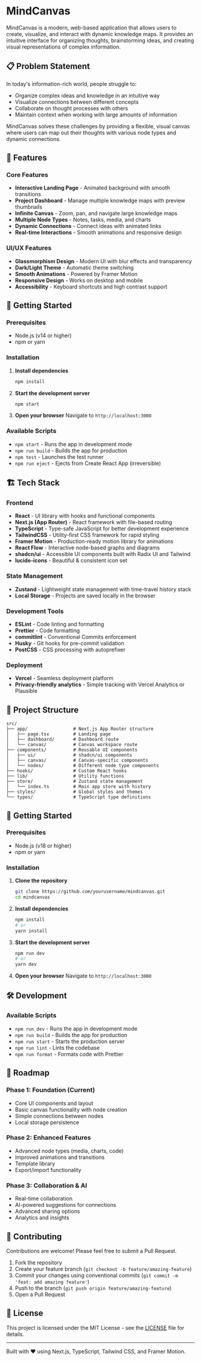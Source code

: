 # MindCanvas

MindCanvas is a modern, web-based application that allows users to create, visualize, and interact with dynamic knowledge maps. It provides an intuitive interface for organizing thoughts, brainstorming ideas, and creating visual representations of complex information.

## 📋 Problem Statement

In today's information-rich world, people struggle to:
- Organize complex ideas and knowledge in an intuitive way  
- Visualize connections between different concepts
- Collaborate on thought processes with others
- Maintain context when working with large amounts of information

MindCanvas solves these challenges by providing a flexible, visual canvas where users can map out their thoughts with various node types and dynamic connections.

## 🌟 Features

### Core Features
- **Interactive Landing Page** - Animated background with smooth transitions
- **Project Dashboard** - Manage multiple knowledge maps with preview thumbnails
- **Infinite Canvas** - Zoom, pan, and navigate large knowledge maps
- **Multiple Node Types** - Notes, tasks, media, and charts
- **Dynamic Connections** - Connect ideas with animated links
- **Real-time Interactions** - Smooth animations and responsive design

### UI/UX Features
- **Glassmorphism Design** - Modern UI with blur effects and transparency
- **Dark/Light Theme** - Automatic theme switching
- **Smooth Animations** - Powered by Framer Motion
- **Responsive Design** - Works on desktop and mobile
- **Accessibility** - Keyboard shortcuts and high contrast support

## 🚀 Getting Started

### Prerequisites
- Node.js (v14 or higher)
- npm or yarn

### Installation

1. **Install dependencies**
   ```bash
   npm install
   ```

2. **Start the development server**
   ```bash
   npm start
   ```

3. **Open your browser**
   Navigate to `http://localhost:3000`

### Available Scripts

- `npm start` - Runs the app in development mode
- `npm run build` - Builds the app for production
- `npm test` - Launches the test runner
- `npm run eject` - Ejects from Create React App (irreversible)

## 🏗️ Tech Stack

### Frontend
- **React** - UI library with hooks and functional components
- **Next.js (App Router)** - React framework with file-based routing
- **TypeScript** - Type-safe JavaScript for better development experience
- **TailwindCSS** - Utility-first CSS framework for rapid styling
- **Framer Motion** - Production-ready motion library for animations
- **React Flow** - Interactive node-based graphs and diagrams
- **shadcn/ui** - Accessible UI components built with Radix UI and Tailwind
- **lucide-icons** - Beautiful & consistent icon set

### State Management
- **Zustand** - Lightweight state management with time-travel history stack
- **Local Storage** - Projects are saved locally in the browser

### Development Tools
- **ESLint** - Code linting and formatting
- **Prettier** - Code formatting
- **commitlint** - Conventional Commits enforcement
- **Husky** - Git hooks for pre-commit validation
- **PostCSS** - CSS processing with autoprefixer

### Deployment
- **Vercel** - Seamless deployment platform
- **Privacy-friendly analytics** - Simple tracking with Vercel Analytics or Plausible

## 📁 Project Structure

```
src/
├── app/                 # Next.js App Router structure
│   ├── page.tsx         # Landing page
│   ├── dashboard/       # Dashboard route
│   └── canvas/          # Canvas workspace route
├── components/          # Reusable UI components
│   ├── ui/              # shadcn/ui components
│   ├── canvas/          # Canvas-specific components
│   └── nodes/           # Different node type components
├── hooks/               # Custom React hooks
├── lib/                 # Utility functions
├── store/               # Zustand state management
│   └── index.ts         # Main app store with history
├── styles/              # Global styles and themes
└── types/               # TypeScript type definitions
```

## 🚀 Getting Started

### Prerequisites
- Node.js (v18 or higher)
- npm or yarn

### Installation

1. **Clone the repository**
   ```bash
   git clone https://github.com/yourusername/mindcanvas.git
   cd mindcanvas
   ```

2. **Install dependencies**
   ```bash
   npm install
   # or
   yarn install
   ```

3. **Start the development server**
   ```bash
   npm run dev
   # or
   yarn dev
   ```

4. **Open your browser**
   Navigate to `http://localhost:3000`

## 🛠️ Development

### Available Scripts

- `npm run dev` - Runs the app in development mode
- `npm run build` - Builds the app for production
- `npm run start` - Starts the production server
- `npm run lint` - Lints the codebase
- `npm run format` - Formats code with Prettier

## 🔮 Roadmap

### Phase 1: Foundation (Current)
- Core UI components and layout
- Basic canvas functionality with node creation
- Simple connections between nodes
- Local storage persistence

### Phase 2: Enhanced Features
- Advanced node types (media, charts, code)
- Improved animations and transitions
- Template library
- Export/import functionality

### Phase 3: Collaboration & AI
- Real-time collaboration
- AI-powered suggestions for connections
- Advanced sharing options
- Analytics and insights

## 🤝 Contributing

Contributions are welcome! Please feel free to submit a Pull Request.

1. Fork the repository
2. Create your feature branch (`git checkout -b feature/amazing-feature`)
3. Commit your changes using conventional commits (`git commit -m 'feat: add amazing feature'`)
4. Push to the branch (`git push origin feature/amazing-feature`)
5. Open a Pull Request

## 📄 License

This project is licensed under the MIT License - see the [LICENSE](LICENSE) file for details.

---

Built with ❤️ using Next.js, TypeScript, Tailwind CSS, and Framer Motion.
